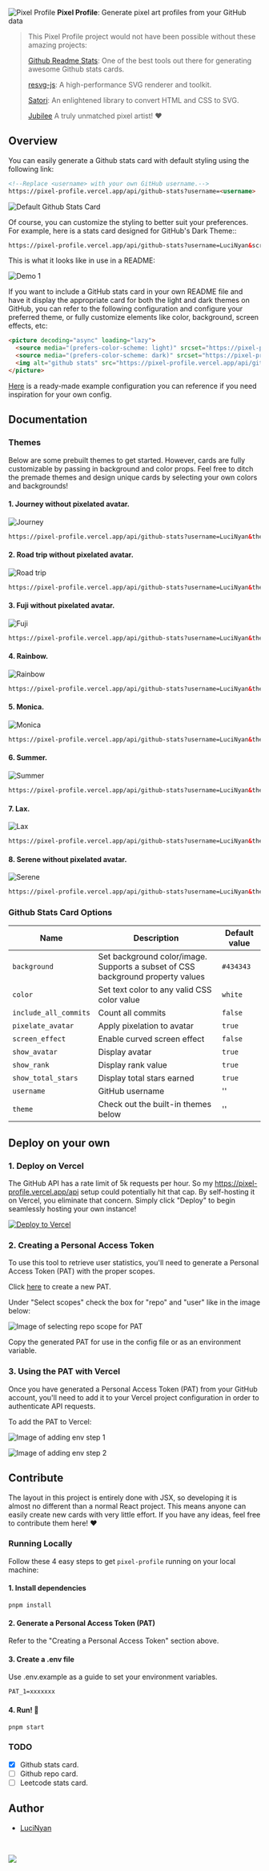![Pixel Profile](.github/img/card.png)
**Pixel Profile**: Generate pixel art profiles from your GitHub data

> This Pixel Profile project would not have been possible without these amazing projects:
> 
> [Github Readme Stats](https://github.com/anuraghazra/github-readme-stats): One of the best tools out there for generating awesome Github stats cards.
> 
> [resvg-js](https://github.com/yisibl/resvg-js): A high-performance SVG renderer and toolkit.
>
> [Satori](https://github.com/vercel/satori): An enlightened library to convert HTML and CSS to SVG.
> 
> [Jubilee](https://ko-fi.com/8pxl) A truly unmatched pixel artist! ❤️

## Overview

You can easily generate a Github stats card with default styling using the following link:
```html
<!--Replace <username> with your own GitHub username.-->
https://pixel-profile.vercel.app/api/github-stats?username=<username>
```
![Default Github Stats Card](.github/img/default-github-stats.png)

Of course, you can customize the styling to better suit your preferences. For example, here is a stats card designed for GitHub's Dark Theme::
```html
https://pixel-profile.vercel.app/api/github-stats?username=LuciNyan&screen_effect=true&theme=rainbow
```
This is what it looks like in use in a README:

![Demo 1](.github/img/demo-1.png)

If you want to include a GitHub stats card in your own README file and have it display the appropriate card for both the light and dark themes on GitHub, you can refer to the following configuration and configure your preferred theme, or fully customize elements like color, background, screen effects, etc:

```md
<picture decoding="async" loading="lazy">
  <source media="(prefers-color-scheme: light)" srcset="https://pixel-profile.vercel.app/api/github-stats?username=LuciNyan&theme=summer">
  <source media="(prefers-color-scheme: dark)" srcset="https://pixel-profile.vercel.app/api/github-stats?username=LuciNyan&screen_effect=true&theme=blue_chill">
  <img alt="github stats" src="https://pixel-profile.vercel.app/api/github-stats?username=LuciNyan&theme=summer">
</picture>
```

[Here](https://github.com/LuciNyan) is a ready-made example configuration you can reference if you need inspiration for your own config.

## Documentation
### Themes
Below are some prebuilt themes to get started. However, cards are fully customizable by passing in background and color props. Feel free to ditch the premade themes and design unique cards by selecting your own colors and backgrounds!
#### 1. Journey without pixelated avatar.
![Journey](./packages/pixel-profile/test/__image_snapshots__/theme-test-ts-packages-pixel-profile-test-theme-test-ts-theme-render-card-with-journey-theme-1-snap.png)
```html
https://pixel-profile.vercel.app/api/github-stats?username=LuciNyan&theme=journey&pixelate_avatar=false
```

#### 2. Road trip without pixelated avatar.
![Road trip](./packages/pixel-profile/test/__image_snapshots__/theme-test-ts-packages-pixel-profile-test-theme-test-ts-theme-render-card-with-road-trip-theme-1-snap.png)
```html
https://pixel-profile.vercel.app/api/github-stats?username=LuciNyan&theme=road_trip&pixelate_avatar=false
```

#### 3. Fuji without pixelated avatar.
![Fuji](./packages/pixel-profile/test/__image_snapshots__/theme-test-ts-packages-pixel-profile-test-theme-test-ts-theme-render-card-with-fuji-theme-1-snap.png)
```html
https://pixel-profile.vercel.app/api/github-stats?username=LuciNyan&theme=fuji&pixelate_avatar=false
```

#### 4. Rainbow.
![Rainbow](./packages/pixel-profile/test/__image_snapshots__/theme-test-ts-packages-pixel-profile-test-theme-test-ts-theme-render-card-with-rainbow-theme-1-snap.png)
```html
https://pixel-profile.vercel.app/api/github-stats?username=LuciNyan&theme=rainbow&screen_effect=true
```

#### 5. Monica.
![Monica](./packages/pixel-profile/test/__image_snapshots__/theme-test-ts-packages-pixel-profile-test-theme-test-ts-theme-render-card-with-monica-theme-1-snap.png)
```html
https://pixel-profile.vercel.app/api/github-stats?username=LuciNyan&theme=monica
```

#### 6. Summer.
![Summer](./packages/pixel-profile/test/__image_snapshots__/theme-test-ts-packages-pixel-profile-test-theme-test-ts-theme-render-card-with-summer-theme-1-snap.png)
```html
https://pixel-profile.vercel.app/api/github-stats?username=LuciNyan&theme=summer
```

#### 7. Lax.
![Lax](./packages/pixel-profile/test/__image_snapshots__/theme-test-ts-packages-pixel-profile-test-theme-test-ts-theme-render-card-with-lax-theme-1-snap.png)
```html
https://pixel-profile.vercel.app/api/github-stats?username=LuciNyan&theme=lax
```

#### 8. Serene without pixelated avatar.
![Serene](./packages/pixel-profile/test/__image_snapshots__/theme-test-ts-packages-pixel-profile-test-theme-test-ts-theme-render-card-with-serene-theme-1-snap.png)
```html
https://pixel-profile.vercel.app/api/github-stats?username=LuciNyan&theme=serene&pixelate_avatar=false
```

### Github Stats Card Options

| Name                  | Description                                                                     | Default value |
|-----------------------|---------------------------------------------------------------------------------|---------------|
| `background`          | Set background color/image. Supports a subset of CSS background property values | `#434343`     |
| `color`               | Set text color to any valid CSS color value                                     | `white`       |
| `include_all_commits` | Count all commits                                                               | `false`       |
| `pixelate_avatar`     | Apply pixelation to avatar                                                      | `true`        |
| `screen_effect`       | Enable curved screen effect                                                     | `false`       |
| `show_avatar`         | Display avatar                                                                  | `true`        |
| `show_rank`           | Display rank value                                                              | `true`        |
| `show_total_stars`    | Display total stars earned                                                      | `true`        |
| `username`            | GitHub username                                                                 | ''            |
| `theme`               | Check out the built-in themes below                                             | ''            |

## Deploy on your own

### 1. Deploy on Vercel
The GitHub API has a rate limit of 5k requests per hour. So my https://pixel-profile.vercel.app/api setup could potentially hit that cap. By self-hosting it on Vercel, you eliminate that concern. Simply click "Deploy" to begin seamlessly hosting your own instance!

[![Deploy to Vercel](https://vercel.com/button)](https://vercel.com/import/project?template=https://github.com/LuciNyan/pixel-profile)

### 2. Creating a Personal Access Token
To use this tool to retrieve user statistics, you'll need to generate a Personal Access Token (PAT) with the proper scopes.

Click [here](https://github.com/settings/tokens/new) to create a new PAT.

Under "Select scopes" check the box for "repo" and "user" like in the image below:

![Image of selecting repo scope for PAT](.github/img/select-scopes.png)

Copy the generated PAT for use in the config file or as an environment variable.

### 3. Using the PAT with Vercel
Once you have generated a Personal Access Token (PAT) from your GitHub account, you'll need to add it to your Vercel project configuration in order to authenticate API requests.

To add the PAT to Vercel:

![Image of adding env step 1](.github/img/add-env-step-1.png)

![Image of adding env step 2](.github/img/add-env-step-2.png)

## Contribute
The layout in this project is entirely done with JSX, so developing it is almost no different than a normal React project. This means anyone can easily create new cards with very little effort. If you have any ideas, feel free to contribute them here! ❤️

### Running Locally
Follow these 4 easy steps to get `pixel-profile` running on your local machine:

#### 1. Install dependencies
```shell
pnpm install
```

#### 2. Generate a Personal Access Token (PAT)
Refer to the "Creating a Personal Access Token" section above.

#### 3. Create a .env file
Use .env.example as a guide to set your environment variables.
```markdown
PAT_1=xxxxxxx
```

#### 4. Run! 🚀
```shell
pnpm start
```

### TODO
- [X] Github stats card.
- [ ] Github repo card.
- [ ] Leetcode stats card.

## Author

- [LuciNyan](https://github.com/LuciNyan)

&nbsp;

<a aria-label="Vercel logo" href="https://vercel.com">
  <img src="https://badgen.net/badge/icon/Made%20with%20Love?icon=zeit&label&color=black&labelColor=black">
</a>
